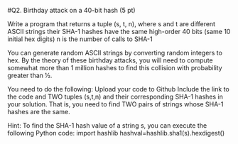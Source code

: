 #Q2. Birthday attack on a 40-bit hash (5 pt)

Write a program that returns a tuple (s, t, n), where 
s and t are different ASCII strings 
their SHA-1 hashes have the same high-order 40 bits (same 10 initial hex digits) 
n is the number of calls to SHA-1 

You can generate random ASCII strings by converting random integers to hex. By the theory of these birthday attacks, you will need to compute somewhat more than 1 million hashes to find this collision with probability greater than ½. 

You need to do the following:
Upload your code to Github
Include the link to the code and TWO tuples (s,t,n) and their corresponding SHA-1 hashes in your solution. That is, you need to find TWO pairs of strings whose SHA-1 hashes are the same.

Hint:
To find the SHA-1 hash value of a string s, you can execute the following Python code:
import hashlib
hashval=hashlib.sha1(s).hexdigest()

